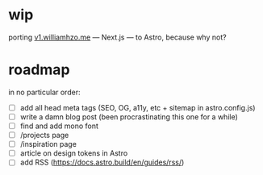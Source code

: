 # wip

porting [v1.williamhzo.me](https://v1.williamhzo.me/) — Next.js — to Astro, because why not?

# roadmap

in no particular order:

- [ ] add all head meta tags (SEO, OG, a11y, etc + sitemap in astro.config.js)
- [ ] write a damn blog post (been procrastinating this one for a while)
- [ ] find and add mono font
- [ ] /projects page
- [ ] /inspiration page
- [ ] article on design tokens in Astro
- [ ] add RSS (https://docs.astro.build/en/guides/rss/)
